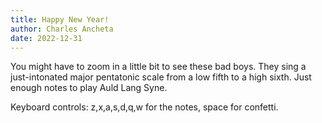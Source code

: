 ```yaml
---
title: Happy New Year!
author: Charles Ancheta
date: 2022-12-31
---
```


You might have to zoom in a little bit to see these bad boys. They sing a
just-intonated major pentatonic scale from a low fifth to a high sixth. Just
enough notes to play Auld Lang Syne.

Keyboard controls: z,x,a,s,d,q,w for the notes, space for confetti.

